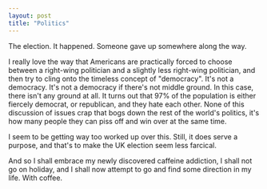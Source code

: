 ```yaml
---
layout: post
title: "Politics"
---
```

The election. It happened. Someone gave up somewhere along the way.

I really love the way that Americans are practically forced to choose between
a right-wing politician and a slightly less right-wing politician, and then
try to cling onto the timeless concept of "democracy". It's not a democracy.
It's not a democracy if there's not middle ground. In this case, there isn't
any ground at all. It turns out that 97% of the population is either fiercely
democrat, or republican, and they hate each other. None of this discussion of
issues crap that bogs down the rest of the world's politics, it's how many
people they can piss off and win over at the same time.

I seem to be getting way too worked up over this. Still, it does serve a
purpose, and that's to make the UK election seem less farcical.

And so I shall embrace my newly discovered caffeine addiction, I shall not go
on holiday, and I shall now attempt to go and find some direction in my life.
With coffee.

